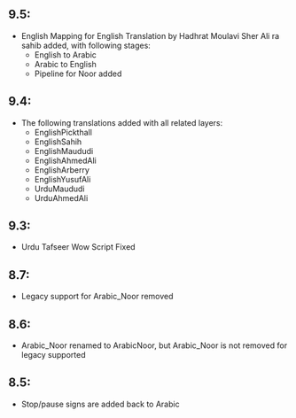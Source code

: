 ## 9.5:
  * English Mapping for English Translation by Hadhrat Moulavi Sher Ali ra sahib added, with following stages:
    - English to Arabic
    - Arabic to English
    - Pipeline for Noor added

## 9.4:
  * The following translations added with all related layers:
    - EnglishPickthall
    - EnglishSahih
    - EnglishMaududi
    - EnglishAhmedAli
    - EnglishArberry
    - EnglishYusufAli
    - UrduMaududi
    - UrduAhmedAli

## 9.3:
  * Urdu Tafseer Wow Script Fixed

## 8.7:
  * Legacy support for Arabic_Noor removed

## 8.6:
  * Arabic_Noor renamed to ArabicNoor,  but Arabic_Noor is not removed for legacy supported

## 8.5:
  * Stop/pause signs are added back to Arabic
